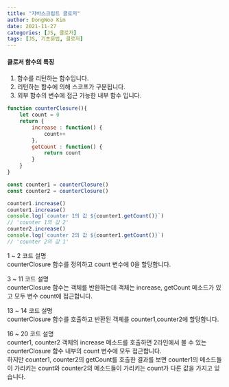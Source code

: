 ```yaml
---
title: "자바스크립트 클로저"
author: DongWoo Kim
date: 2021-11-27
categories: [JS, 클로저]
tags: [JS, 기초문법, 클로저]
---
```


#### 클로저 함수의 특징<br>
1. 함수를 리턴하는 함수입니다.
2. 리턴하는 함수에 의해 스코프가 구분됩니다.
3. 외부 함수의 변수에 접근 가능한 내부 함수 입니다.


```js
function counterClosure(){
    let count = 0
    return {
        increase : function() {
            count++
        },
        getCount : function() {
            return count
        }
    }
}

const counter1 = counterClosure()
const counter2 = counterClosure()

counter1.increase()
counter1.increase()
console.log(`counter 1의 값 ${counter1.getCount()}`) 
// 'counter 1의 값 2'
counter2.increase()
console.log(`counter 2의 값 ${counter1.getCount()}`)
// 'counter 2의 값 1'
```


1 ~ 2 코드 설명<br>
counterClosure 함수를 정의하고 count 변수에 0을 할당합니다.

3 ~ 11 코드 설명<br>
counterClosure 함수는 객체를 반환하는데 객체는 increase, getCount 메소드가 있고 모두 변수 count에 접근합니다.

13 ~ 14 코드 설명<br>
counterClosure 함수를 호출하고 반환된 객체를 counter1,counter2에 할당합니다.

16 ~ 20 코드 설명<br>
counter1, counter2 객체의 increase 메소드를 호출하면 2라인에서 볼 수 있는 counterClosure 함수 내부의 count 변수에 모두 접근합니다.<br>
하지만 counter1, counter2의 getCount를 호출한 결과를 보면 
counter1의 메소드들이 가리키는 count와 counter2의 메소드들이 가리키는
count가 다른 값을 가지고 있습니다.


